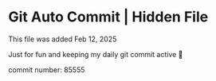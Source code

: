 # Git Auto Commit | Hidden File

This file was added Feb 12, 2025

Just for fun and keeping my daily git commit active 🤪

commit number: 85555
